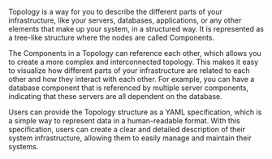 Topology is a way for you to describe the different parts of your infrastructure, like your servers, databases, applications, or any other elements that make up your system, in a structured way. It is represented as a tree-like structure where the nodes are called Components.

The Components in a Topology can reference each other, which allows you to create a more complex and interconnected topology. This makes it easy to visualize how different parts of your infrastructure are related to each other and how they interact with each other. For example, you can have a database component that is referenced by multiple server components, indicating that these servers are all dependent on the database.

Users can provide the Topology structure as a YAML specification, which is a simple way to represent data in a human-readable format. With this specification, users can create a clear and detailed description of their system infrastructure, allowing them to easily manage and maintain their systems.
